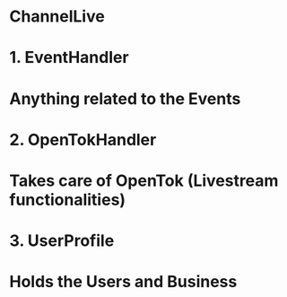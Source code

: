 # ChannelLive
# 
# 1. EventHandler
#	Anything related to the Events
# 
# 2. OpenTokHandler
#	Takes care of OpenTok (Livestream functionalities)
# 
# 3. UserProfile
#	Holds the Users and Business

